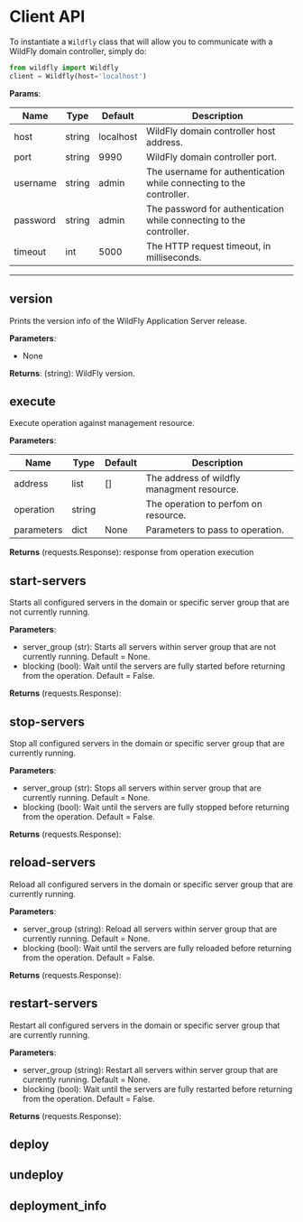 # Client API

To instantiate a `Wildfly` class that will allow you to communicate with a WildFly domain controller, simply do:

```python
from wildfly import Wildfly
client = Wildfly(host='localhost')
```

**Params**:

Name | Type | Default | Description
--- | --- | --- | ---
host | string | localhost | WildFly domain controller host address.
port | string | 9990 | WildFly domain controller port.
username | string | admin | The username for authentication while connecting to the controller.
password | string | admin | The password for authentication while connecting to the controller.
timeout | int | 5000 | The HTTP request timeout, in milliseconds.

****

## version

Prints the version info of the WildFly Application Server release.

**Parameters**:

* None

**Returns**: (string): WildFly version.

## execute

Execute operation against management resource.

**Parameters**:

Name | Type | Default | Description
--- | --- | --- | ---
address | list | [] | The address of wildfly managment resource.
operation | string | | The operation to perfom on resource.
parameters | dict | None | Parameters to pass to operation.

**Returns** (requests.Response): response from operation execution 

## start-servers

Starts all configured servers in the domain or specific server group that are not currently running.

**Parameters**:

* server_group (str): Starts all servers within server group that are not currently running. Default = None.
* blocking (bool): Wait until the servers are fully started before returning from the operation. Default = False.

**Returns** (requests.Response): 

## stop-servers

Stop all configured servers in the domain or specific server group that are currently running.

**Parameters**:

* server_group (str): Stops all servers within server group that are currently running. Default = None.
* blocking (bool): Wait until the servers are fully stopped before returning from the operation. Default = False.

**Returns** (requests.Response): 

## reload-servers

Reload all configured servers in the domain or specific server group that are currently running.

**Parameters**:

* server_group (string): Reload all servers within server group that are currently running. Default = None.
* blocking (bool): Wait until the servers are fully reloaded before returning from the operation. Default = False.

**Returns** (requests.Response): 

## restart-servers

Restart all configured servers in the domain or specific server group that are currently running.

**Parameters**:

* server_group (string): Restart all servers within server group that are currently running. Default = None.
* blocking (bool): Wait until the servers are fully restarted before returning from the operation. Default = False.

**Returns** (requests.Response): 

## deploy

## undeploy

## deployment_info


